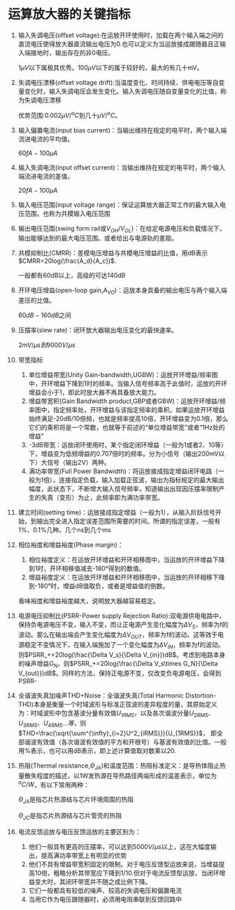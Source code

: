# 运算放大器的关键指标

1. 输入失调电压(offset voltage):在运放开环使用时，加载在两个输入端之间的直流电压使得放大器直流输出电压为0.也可以定义为当运放接成跟随器且正输入端接地时，输出存在的非0电压。

   $1\mu V$以下属极其优秀。$100\mu V$以下的属于较好的，最大的有几十mV。

2. 失调电压漂移(offset voltage drift):当温度变化、时间持续、供电电压等自变量变化时，输入失调电压会发生变化。输入失调电压随自变量变化的比值，称为失调电压漂移

   优势范围:$0.002\mu V/^oC$到几十$\mu V/^oC$。

3. 输入偏置电流(input bias current)：当输出维持在规定的电平时，两个输入端流进电流的平均值。

   $60fA-100\mu A$

4. 输入失调电流(input offset current)：当输出维持在规定的电平时，两个输入端流进电流的差值。

   $20fA-100\mu A$

5. 输入电压范围(input voltage range)：保证运算放大器正常工作的最大输入电压范围。也称为共模输入电压范围

6. 输出电压范围(swing form rail或$V_{OH}/V_{OL}$)：在给定电源电压和负载情况下，输出能够达到的最大电压范围。或者给出与电源轨的差距。

7. 共模抑制比(CMRR)：差模电压增益与共模电压增益的比值，用dB表示$CMRR=20log(\frac{A_d}{A_c})$.

   一般都有60dB以上，高级的可达140dB

8. 开环电压增益(open-loop gain,$A_{VO}$)：运放本身具备的输出电压与两个输入端差压的比值。

   $60dB-160dB$之间

9. 压摆率(slew rate)：闭环放大器输出电压变化的最快速率。

   $2mV/\mu s到9000V/\mu s$

10. 带宽指标

    1. 单位增益带宽(Unity Gain-bandwidth,UGBW)：运放开环增益/频率图中，开环增益下降到1时的频率。当输入信号频率高于此值时，运放的开环增益会小于1，即此时放大器不再具备放大能力。
    2. 增益带宽积(Gain Bandwidth product,GBP或者GBW)：运放开环增益/频率图中，指定频率处，开环增益与该指定频率的乘积。如果运放开环增益始终满足-20dB/10倍频，也就是频率提高10倍，开环增益变为0.1倍，那么它们的乘积将是一个常数，也就等于前述的“单位增益带宽”或者“1Hz处的增益”
    3. -3dB带宽：运放闭环使用时，某个指定闭环增益（一般为1或者2、10等）下，增益变为低频增益的0.707倍时的频率。分为小信号（输出200mV以下）大信号（输出2V）两种。
    4. 满功率带宽(Full Power Bandwidth)：将运放接成指定增益闭环电路（一般为1倍），连接指定负载，输入加载正弦波，输出为指标规定的最大输出幅度，此状态下，不断增大输入信号频率，知道输出出现因压摆率限制产生的失真（变形）为止，此频率即为满功率带宽。

11. 建立时间(setting time)：运放接成指定增益（一般为1），从输入阶跃信号开始，到输出完全进入指定误差范围所需要的时间。所谓的指定误差，一般有1%、0.1%几种。几个ns到几个ms

12. 相位裕度和增益裕度(Phase margin)：

    1. 相位裕度定义：在运放开环增益和开环相移图中，当运放的开环增益下降到1时，开环相移值减去-180°得到的数值。
    2. 增益裕度定义：在运放开环增益和开环相移图中，当运放的开环相移下降到-180°时，增益dB值取负，或者是增益值的倒数。

    香味裕度和增益裕度越大，说明放大器越容易稳定。

13. 电源电压抑制比(PSRR-Power supply Rejection Ratio):双电源供电电路中，保持负电源电压不变，输入不变，而让正电源产生变化幅度为$\Delta V_S$，频率为f的波动。那么在输出端会产生变化幅度为$\Delta V_{OUT}$，频率为f的波动。这等效于电源稳定不变情况下，在输入端施加了一个变化幅度为$\Delta V_{IN}$，频率为f的波动。则$PSRR_+=20log(\frac{\Delta V_s}{\Delta V_{in}})dB$。考虑到电路本身的噪声增益$G_N$，则$PSRR_+=20log(\frac{\Delta V_s\times G_N}{\Delta V_{out}})dB$。同样的方法，保持正电源不变，仅改变负电源电压，会得到PSRR-

14. 全谐波失真加噪声THD+Noise：全谐波失真(Total Harmonic Distortion-THD)本身是衡量一个时域波形与标准正弦波的差异程度的量，其原始定义为：时域波形中包含基波分量有效值$U_{1RMS}$，以及各次谐波分量$U_{2RMS}、U_{3RMS}、U_{4RMS}...等$，则$THD=\frac{\sqrt{\sum^{\infty}_{i=2}U^2_{iRMS}}}{U_{1RMS}}$， 即全部谐波有效值（各次谐波有效值的平方和开根号）与基波有效值的比值。一般用%表示，也可以用dB表示，即上述计算值取对数乘以20.

15. 热阻(Thermal resistance,$\Theta_{JA}$)和温度范围：热阻标准定义：是导热体阻止热量散失程度的描述，以1W发热源在导热路径两端形成的温差表示，单位为$^oC/W$，有以下常用两种：

    $\Theta_{JA}$是指芯片热源结与芯片环境周围的热阻

    $\Theta_{JC}$是指芯片热源结与芯片管壳的热阻

16. 电流反馈运放与电压反馈运放的主要区别为：

    1. 他们一般具有更高的压摆率，可以达到$5000V/\mu s$以上，这在大幅度输出，提高满功率带宽上有明显的优势
    2. 他们不具有增益带宽积固定的限制。对于电压反馈型运放来说，当增益提高10倍，粗略分析其带宽应下降到1/10.但对于电流反馈型运放，当闭环增益变大时，其闭环带宽并不随之成比例下降。
    3. 它们一般都具有较低的噪声、较高的失调电压和偏置电流
    4. 当用它作为电压跟随器时，必须用电阻串联到反馈回路中


